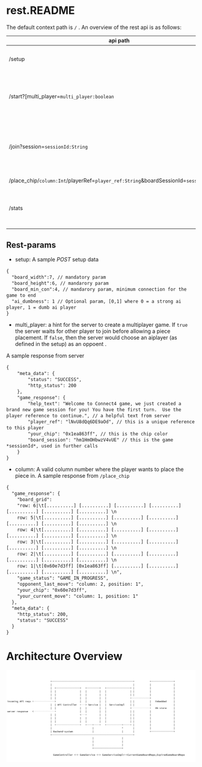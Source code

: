 # rest.README #
The default context path is ```/``` . An overview of the rest api is as follows:

api path  | method | description
------------- | -------------| -------------
/setup  | POST | Used for initial setup of the game *Must be the first call!*
/start?[multi_player=```multi_player:boolean``` |GET| Used for starting up the the game. *As an added advantage, the player will get the chance to make the first move.*
/join?session=```sessionId:String```| GET | Used for joining a game initiated by another player. *The player must use ```multi_player=true``` for allowing other players to join.*
/place_chip/```column:Int```/playerRef=```player_ref:String```&boardSessionId=```sessionId;String```| GET| Used for placing a chip on the board.
/stats | GET| Dumps the current stats of the game including current and expired game.


## Rest-params
* setup: A sample *POST* setup data
```
{
  "board_width":7, // mandatory param
  "board_height":6, // mandarory param
  "board_min_con":4, // mandarory param, minimum connection for the game to end
  "ai_dumbness": 1 // Optional param, [0,1] where 0 = a strong ai player, 1 = dumb ai player
}

```
* multi_player: a hint for the server to create a multiplayer game. If ```true``` the server waits for other player to join before allowing a piece placement. If ```false```, then the server would choose an aiplayer (as defined in the setup) as an oppoent .

A sample response from server
```
{
    "meta_data": {
        "status": "SUCCESS",
        "http_status": 200
    },
    "game_response": {
        "help_text": "Welcome to Connect4 game, we just created a brand new game session for you! You have the first turn.  Use the player reference to continue.", // a helpful text from server
        "player_ref": "lNvU8dQq6DE9aOd", // this is a unique reference to this player
        "your_chip": "0x1ea863ff", // this is the chip color
        "board_session": "hm1HmOHbwzV4vUE" // this is the game *sessionId*, used in further calls
    }
}
```

* column: A valid column number where the player wants to place the piece in. A sample response from ```/place_chip```
```
{
  "game_response": {
    "board_grid": 
    "row: 6|\t[..........] [..........] [..........] [..........] [..........] [..........] [..........] \n
    row: 5|\t[..........] [..........] [..........] [..........] [..........] [..........] [..........] \n
    row: 4|\t[..........] [..........] [..........] [..........] [..........] [..........] [..........] \n
    row: 3|\t[..........] [..........] [..........] [..........] [..........] [..........] [..........] \n
    row: 2|\t[..........] [..........] [..........] [..........] [..........] [..........] [..........] \n
    row: 1|\t[0x60e7d3ff] [0x1ea863ff] [..........] [..........] [..........] [..........] [..........] \n",
    "game_status": "GAME_IN_PROGRESS",
    "opponent_last_move": "column: 2, position: 1",
    "your_chip": "0x60e7d3ff",
    "your_current_move": "column: 1, position: 1"
  },
  "meta_data": {
    "http_status": 200,
    "status": "SUCCESS"
  }
}
```



# Architecture Overview
![Alt text](./src/main/resources/arch.png)







